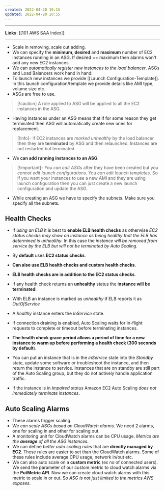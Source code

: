 ```yaml
---
created: 2022-04-20 19:15
updated: 2022-04-20 20:55
---
```

---
**Links**: [[101 AWS SAA Index]]

---

- Scale in removing, scale out adding.
- We can specify the **minimum**, **desired** and **maximum** number of EC2 instances running in an ASG. If desired == maximum then alarms won't add any new EC2 instances.
- We can *automatically register new instances to the load balancer*. ASGs and Load Balancers work hand in hand.
- To launch new instances we provide [[Launch Configuration-Template]]. In this launch configuration/template we provide details like AMI type, volume size etc.
- ASGs are free to use.

> [!caution] A role applied to ASG will be applied to all the EC2 instances in the ASG.

- Having instances under an ASG means that if for some reason they get terminated then ASG will automatically create new ones for replacement.

> [!info]- If EC2 instances are *marked unhealthy* by the load balancer then they are **terminated** by ASG and then relaunched.
> Instances are not restarted but terminated.

- We **can add running instances to an ASG**.

> [!important]- You *can edit ASGs* after they have been created but you *cannot edit launch configurations*. You *can edit launch templates*.
> So if you want your instances to use a new AMI and they are using launch configuration then you can just create a new launch configuration and update the ASG.

- While creating an ASG we have to specify the subnets. Make sure you specify all the subnets.

## Health Checks
- If *using an ELB* it is best to **enable ELB health checks** as otherwise *EC2 status checks may show an instance as being healthy that the ELB has determined is unhealthy*. In this case the *instance will be removed from service by the ELB but will not be terminated by Auto Scaling*.
-   By **default** uses **EC2 status checks**.
-   **Can also use ELB health checks and custom health checks**.
-   **ELB health checks are in addition to the EC2 status checks**.
-   If any health check returns an **unhealthy** status the **instance will be terminated**.
-   With ELB an instance is marked as *unhealthy* if ELB reports it as *OutOfService*
-   A *healthy* instance enters the *InService* state.
-   If connection draining is enabled, Auto Scaling waits for in-flight requests to complete or timeout before terminating instances.
-   **The health check grace period allows a period of time for a new instance to warm up before performing a health check (300 seconds by default**).

-  You can put an instance that is in the *InService* state into the *Standby* state, update some software or troubleshoot the instance, and then return the instance to service. Instances that are on standby are still part of the Auto Scaling group, but they do not actively handle application traffic.
- If the instance is in *Impaired status* Amazon EC2 Auto Scaling *does not immediately terminate instances*.

## Auto Scaling Alarms
- These alarms trigger scaling.
- We *can scale ASGs based on CloudWatch alarms*. We need 2 alarms, one for scaling in and other for scaling out. 
- A monitoring unit for CloudWatch alarms can be CPU usage. *Metrics are the **average** of all the ASG instances*.
- We can define *better auto scaling rules* that are **directly managed by EC2**. These rules are easier to set than the CloudWatch alarms. Some of these rules include average CPU usage, network in/out etc.
- We can also auto scale on a **custom metric** (ex no of connected users). We send the parameter of our custom metric to cloud watch alarms via the **PutMetric API**. Now we can create cloud watch alarms with this metric to scale in or out. So *ASG is not just limited to the metrics AWS exposes*.
